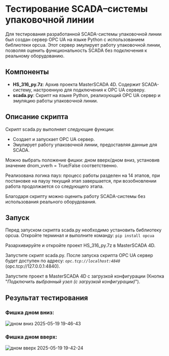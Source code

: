# Тестирование SCADA–системы упаковочной линии

Для тестирования разработанной SCADA-системы упаковочной линии был создан сервер OPC UA на языке Python с использованием библиотеки opcua. Этот сервер эмулирует работу упаковочной линии, позволяя оценить функциональность SCADA без подключения к реальному оборудованию.

## Компоненты
- **HS_316_py.7z**: Архив проекта MasterSCADA 4D. Содержит SCADA-систему, настроенную для подключения к OPC UA серверу.
- **scada.py**: Скрипт на языке Python, реализующий OPC UA сервер и эмуляцию работы упаковочной линии.


## Описание скрипта
Скрипт scada.py выполняет следующие функции:
- Создает и запускает OPC UA сервер.
- Эмулирует работу упаковочной линии, предоставляя данные для SCADA.

Можно выбрать положение фишки: дном вверх/дном вниз, установив значение dnom_vverh = True/False соответственно.

Реализована логика пауз: процесс работы разделен на 14 этапов, при постановке на паузу текущий этап завершается, при возобновлении работа продолжается со следующего этапа.

Благодаря скрипту можно оценить работу SCADA-системы без использования реального оборудования.

## Запуск
Перед запуском скрипта scada.py необходимо установить библиотеку opcua. Откройте терминал и выполните команду:
`pip install opcua`

Разархивируйте и откройте проект HS_316_py.7z в MasterSCADA 4D.

Запустите скрипт scada.py.
После запуска скрипта OPC UA сервер будет доступен по адресу: *`opc.tcp://localhost:4840`* (opc.tcp://127.0.0.1:4840).

Запустите проект в MasterSCADA 4D с загрузкой конфигурации (Кнопка "*Подключить выбранный узел (с загрузкой конфигурации)*").


## Результат тестирования
### Фишка дном вниз:
![дном вниз 2025-05-19 19-46-43](https://github.com/user-attachments/assets/61410e73-34f6-45aa-8838-0d2b6c119e6e)


### Фишка дном вверх:
![дном вверх 2025-05-19 19-42-24](https://github.com/user-attachments/assets/99661db8-4ae7-43c0-826a-341e2ca2bbc0)

